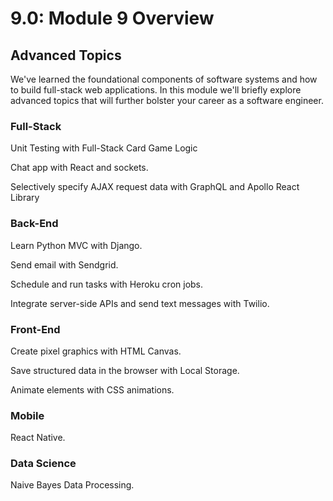 # 9.0: Module 9 Overview

## **Advanced Topics**

We've learned the foundational components of software systems and how to build full-stack web applications. In this module we'll briefly explore advanced topics that will further bolster your career as a software engineer.

### Full-Stack

Unit Testing with Full-Stack Card Game Logic

Chat app with React and sockets.

Selectively specify AJAX request data with GraphQL and Apollo React Library

### Back-End

Learn Python MVC with Django.

Send email with Sendgrid.

Schedule and run tasks with Heroku cron jobs.

Integrate server-side APIs and send text messages with Twilio.

### Front-End

Create pixel graphics with HTML Canvas.

Save structured data in the browser with Local Storage.

Animate elements with CSS animations.

### Mobile

React Native.

### Data Science

Naive Bayes Data Processing.
